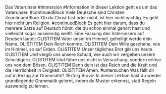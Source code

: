 Das Vaterunser #Immersion
#Information In dieser Lektion geht es um das Vaterunser.
#continuedBlock Viele Deutsche sind Christen.
#continuedBlock Ob du Christ bist oder nicht, ist hier nicht wichtig. Es geht hier nicht um Religion.
#continuedBlock Es geht hier darum, dass du mehrere Sätze auf Deutsch hörst, die du schon einmal gehört hast und vielleicht sogar auswendig weißt.
Eine Fassung des Vaterunsers auf Deutsch lautet:
OLISTITEM Vater unser im Himmel, geheiligt werde dein Name.
OLISTITEM Dein Reich komme.
OLISTITEM Dein Wille geschehe, wie im Himmel, so auf Erden.
OLISTITEM Unser tägliches Brot gib uns heute.
OLISTITEM Und vergib uns unsere Schuld, wie auch wir vergeben unsern Schuldigern.
OLISTITEM Und führe uns nicht in Versuchung, sondern erlöse uns von dem Bösen.
OLISTITEM Denn dein ist das Reich und die Kraft und die Herrlichkeit in Ewigkeit.
OLISTITEM Amen.
#untersuchen Was fällt dir auf in Bezug zur Grammatik?
#Erfolg Bravo! In dieser Lektion hast du wieder grundlegende Grammatik gelernt, indem du Muster erkennst, statt Regeln auswendig zu lernen.